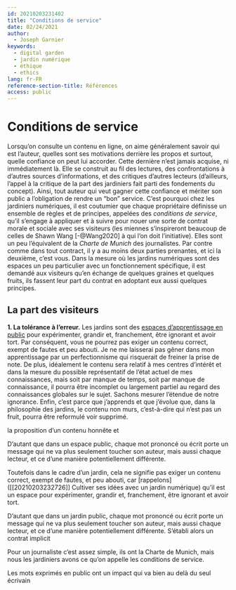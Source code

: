 ```yaml
---
id: 20210203231402
title: "Conditions de service"
date: 02/24/2021
author:
  - Joseph Garnier
keywords:
  - digital garden
  - jardin numérique
  - éthique
  - ethics
lang: fr-FR
reference-section-title: Références
access: public
---
```


# Conditions de service

Lorsqu’on consulte un contenu en ligne, on aime généralement savoir qui est l’auteur, quelles sont ses motivations derrière les propos et surtout, quelle confiance on peut lui accorder. Cette dernière n’est jamais acquise, ni immédiatement là. Elle se construit au fil des lectures, des confrontations à d’autres sources d’informations, et des critiques d’autres lecteurs (d’ailleurs, l’appel à la critique de la part des jardiniers fait parti des fondements du concept). Ainsi, tout auteur qui veut gagner cette confiance et mériter son public a l’obligation de rendre un “bon” service. C’est pourquoi chez les jardiniers numériques, il est coutumier que chaque propriétaire définisse un ensemble de règles et de principes, appelées des *conditions de service*, qu’il s’engage à appliquer et à suivre pour nouer une sorte de contrat morale et sociale avec ses visiteurs (les miennes s’inspireront beaucoup de celles de Shawn Wang [-@Wang2020] à qui l’on doit l’initiative). Elles sont un peu l’équivalent de la *Charte de Munich* des journalistes. Par contre comme dans tout contract, il y a au moins deux parties prenantes, et ici la deuxième, c’est vous. Dans la mesure où les jardins numériques sont des espaces un peu particulier avec un fonctionnement spécifique, il est demandé aux visiteurs qu’en échange de quelques graines et quelques fruits, ils fassent leur part du contrat en adoptant eux aussi quelques principes.

## La part des visiteurs

**1. La tolérance à l’erreur.** Les jardins sont des [espaces d’apprentissage en public]([[20210203232726]]) pour expérimenter, grandir et, franchement, être ignorant et avoir tort. Par conséquent, vous ne pourrez pas exiger un contenu correct, exempt de fautes et peu abouti. Je ne me laisserai pas gêner dans mon apprentissage par un perfectionnisme qui risquerait de freiner la prise de note. De plus, idéalement le contenu sera relatif à mes centres d’intérêt et dans la mesure du possible représentatif de l’état actuel de mes connaissances, mais soit par manque de temps, soit par manque de connaissance, il pourra être incomplet ou largement partiel au regard des connaissances globales sur le sujet. Sachons mesurer l’étendue de notre ignorance. Enfin, c’est parce que j’apprends et que j’évolue que, dans la philosophie des jardins, le contenu non murs, c’est-à-dire qui n’est pas un fruit, pourra être reformulé voir supprimé.



la proposition d’un contenu honnête et 


D’autant que dans un espace public, chaque mot prononcé ou écrit porte un message qui ne va plus seulement toucher son auteur, mais aussi chaque lecteur, et ce d’une manière potentiellement différente. 


Toutefois dans le cadre d’un jardin, cela ne signifie pas exiger un contenu correct, exempt de fautes, et peu abouti, car [rappelons]([[20210203232726]] Cultiver ses idées avec un jardin numérique) qu’il est un espace pour expérimenter, grandir et, franchement, être ignorant et avoir tort.


D’autant que dans un jardin public, chaque mot prononcé ou écrit porte un message qui ne va plus seulement toucher son auteur, mais aussi chaque lecteur, et ce d’une manière potentiellement différente. S’établi alors un contrat implicit

Pour un journaliste c’est assez simple, ils ont la Charte de Munich, mais nous les jardiniers avons ce qu’on appelle les conditions de service.


Les mots exprimés en public ont un impact qui va bien au delà du seul écrivain
